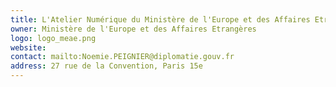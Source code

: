 ```yaml
---
title: L'Atelier Numérique du Ministère de l'Europe et des Affaires Etrangères
owner: Ministère de l'Europe et des Affaires Etrangères
logo: logo_meae.png
website: 
contact: mailto:Noemie.PEIGNIER@diplomatie.gouv.fr
address: 27 rue de la Convention, Paris 15e
---
```

